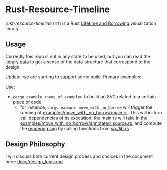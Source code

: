 # Rust-Resource-Timeline
*rust-resource-timeline* (rrt) is a Rust [Lifetime and Borrowing](https://doc.rust-lang.org/book/ch04-02-references-and-borrowing.html) visualization library.

## Usage
Currently this repo is not in any state to be used, but you can read the [library data](src/lib.rs) to get a sense of the data structure that correspond to the design.

Update: we are starting to support some build. 
Primary examples:

Use: 
* `cargo example <name_of_example>` to build an SVG related to a certain piece of code.
	* for instance, `cargo example move_with_no_borrow` will trigger the running of [examples/move_with_no_borrow/main.rs](examples/move_with_no_borrow/main.rs). This will in-turn call dependencies of its execution: the [main.rs](examples/move_with_no_borrow/main.rs) will take in the [examples/move_with_no_borrow/annotated_source.rs](examples/move_with_no_borrow/annotated_source.rs), and compute the [rendering.svg](examples/move_with_no_borrow/rendering.svg) by calling functions from [src/lib.rs](src/lib.rs)

## Design Philosophy
I will discuss both current design process and choices in the document here: [docs/design_logic.md](docs/design_logic.md)
